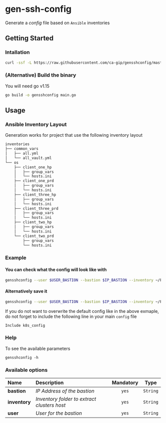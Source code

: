 # gen-ssh-config

Generate a *config* file based on `Ansible` inventories

## Getting Started

### Intallation

```bash
curl -ssf -L https://raw.githubusercontent.com/ca-gip/gensshconfig/master/install.sh | sudo sh
```

### (Alternative) Build the binary

You will need go v1.15

```bash
go build -o gensshconfig main.go
```

## Usage

### Ansible Inventory Layout

Generation works for project that use the following inventory layout
```bash
inventories
├── common_vars
│   ├── all.yml
│   └── all_vault.yml
└── os
    ├── client_one_hp
    │   ├── group_vars
    │   └── hosts.ini
    ├── client_one_prd
    │   ├── group_vars
    │   └── hosts.ini
    ├── client_three_hp
    │   ├── group_vars
    │   └── hosts.ini
    ├── client_three_prd
    │   ├── group_vars
    │   └── hosts.ini
    ├── client_two_hp
    │   ├── group_vars
    │   └── hosts.ini
    └── client_two_prd
        ├── group_vars
        └── hosts.ini
```

### Example

#### You can check what the config will look like with

```bash
gensshconfig --user $USER_BASTION --bastion $IP_BASTION --inventory ~/Project/ansible-kube/inventories/os
```

#### Alternatively save it 

```bash
gensshconfig --user $USER_BASTION --bastion $IP_BASTION --inventory ~/Project/ansible-kube/inventories/os > ~/.ssh/k8s_config
```

If you do not want to overwrite the default config like in the above exmaple, do not forget to include the following line in your main `config` file
```config
Include k8s_config
```

### Help

To see the available parameters
```
gensshconfig -h
```

### Available options

| Name             | Description                                      | Mandatory    | Type      |
| :----------------| :---------------------------------------------- | :---------:  | :-------: |
|  **bastion**     |  *IP Address of the bastion*                     | `yes`        | `String`  |
|  **inventory**   |  *Inventory folder to extract clusters host*     | `yes`        | `String`  |
|  **user**        |  *User for the bastion*                          | `yes`        | `String`  |


